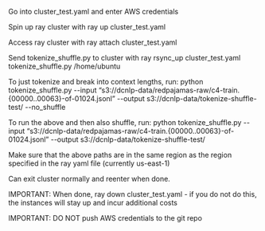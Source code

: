 Go into cluster_test.yaml and enter AWS credentials

Spin up ray cluster with ray up cluster_test.yaml

Access ray cluster with ray attach cluster_test.yaml

Send tokenize_shuffle.py to cluster with ray rsync_up cluster_test.yaml tokenize_shuffle.py /home/ubuntu

To just tokenize and break into context lengths, run: python tokenize_shuffle.py --input “s3://dcnlp-data/redpajamas-raw/c4-train.{00000..00063}-of-01024.jsonl” --output s3://dcnlp-data/tokenize-shuffle-test/ --no_shuffle

To run the above and then also shuffle, run: python tokenize_shuffle.py --input “s3://dcnlp-data/redpajamas-raw/c4-train.{00000..00063}-of-01024.jsonl” --output s3://dcnlp-data/tokenize-shuffle-test/

Make sure that the above paths are in the same region as the region specified in the ray yaml file (currently us-east-1)

Can exit cluster normally and reenter when done.

IMPORTANT: When done, ray down cluster_test.yaml - if you do not do this, the instances will stay up and incur additional costs

IMPORTANT: DO NOT push AWS credentials to the git repo
